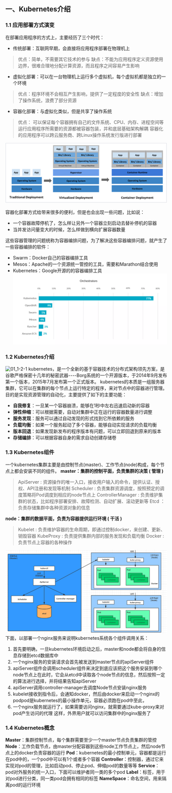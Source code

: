 ## 一、Kubernetes介绍
### 1.1 应用部署方式演变
在部署应用程序的方式上，主要经历了三个时代：
- 传统部署：互联网早期，会直接将应用程序部署在物理机上
> 优点：简单，不需要其它技术的参与
> 缺点：不能为应用程序定义资源使用边界，很难合理地分配计算资源，而且程序之间容易产生影响
- 虚拟化部署：可以在一台物理机上运行多个虚拟机，每个虚拟机都是独立的一个环境
> 优点：程序环境不会相互产生影响，提供了一定程度的安全性
> 缺点：增加了操作系统，浪费了部分资源
- 容器化部署：与虚拟化类似，但是共享了操作系统
> 优点：
> 可以保证每个容器拥有自己的文件系统、CPU、内存、进程空间等
> 运行应用程序所需要的资源都被容器包装，并和底层基础架构解耦
> 容器化的应用程序可以跨云服务商、跨Linux操作系统发行版进行部署

![01_1-1-1](../../image/Kubernetes/01_1-1-1.png)

容器化部署方式给带来很多的便利，但是也会出现一些问题，比如说：
- 一个容器故障停机了，怎么样让另外一个容器立刻启动去替补停机的容器
- 当并发访问量变大的时候，怎么样做到横向扩展容器数量

这些容器管理的问题统称为容器编排问题，为了解决这些容器编排问题，就产生了一些容器编排的软件：
- Swarm：Docker自己的容器编排工具
- Mesos：Apache的一个资源统一管控的工具，需要和Marathon结合使用
- Kubernetes：Google开源的的容器编排工具
![01_1-1-2](../../image/Kubernetes/01_1-1-2.png)

### 1.2 Kubernetes介绍
![01_1-2-1](../image/Kubernetes/01_1-2-1.png)
kubernetes，是一个全新的基于容器技术的分布式架构领先方案，是谷歌严格保密十几年的秘密武器----Borg系统的一个开源版本，于2014年9月发布第一个版本，2015年7月发布第一个正式版本。
kubernetes的本质是一组服务器集群，它可以在集群的每个节点上运行特定的程序，来对节点中的容器进行管理。目的是实现资源管理的自动化，主要提供了如下的主要功能：
- **自我修复**：一旦某一个容器崩溃，能够在1秒中左右迅速启动新的容器
- **弹性伸缩**：可以根据需要，自动对集群中正在运行的容器数量进行调整
- **服务发现**：服务可以通过自动发现的形式找到它所依赖的服务
- **负载均衡**：如果一个服务起动了多个容器，能够自动实现请求的负载均衡
- **版本回退**：如果发现新发布的程序版本有问题，可以立即回退到原来的版本
- **存储编排**：可以根据容器自身的需求自动创建存储卷
### 1.3 Kubernetes组件
一个kubernetes集群主要是由控制节点(master)、工作节点(node)构成，每个节点上都会安装不同的组件。
**master：集群的控制平面，负责集群的决策 ( 管理 )**
>ApiServer : 资源操作的唯一入口，接收用户输入的命令，提供认证、授权、API注册和发现等机制
>Scheduler : 负责集群资源调度，按照预定的调度策略将Pod调度到相应的node节点上
>ControllerManager : 负责维护集群的状态，比如程序部署安排、故障检测、自动扩展、滚动更新等
>Etcd ：负责存储集群中各种资源对象的信息

**node：集群的数据平面，负责为容器提供运行环境 ( 干活 )**
>Kubelet : 负责维护容器的生命周期，即通过控制docker，来创建、更新、销毁容器
>KubeProxy : 负责提供集群内部的服务发现和负载均衡
>Docker : 负责节点上容器的各种操作

![01_1-2-2](../../image/Kubernetes/01_1-2-2.png)
下面，以部署一个nginx服务来说明kubernetes系统各个组件调用关系：
1. 首先要明确，一旦kubernetes环境启动之后，master和node都会将自身的信息存储到etcd数据库中
2. 一个nginx服务的安装请求会首先被发送到master节点的apiServer组件
3. apiServer组件会调用scheduler组件来决定到底应该把这个服务安装到哪个node节点上在此时，它会从etcd中读取各个node节点的信息，然后按照一定的算法进行选择，并将结果告知apiServer
4. apiServer调用controller-manager去调度Node节点安装nginx服务
5. kubelet接收到指令后，会通知docker，然后由docker来启动一个nginx的podpod是kubernetes的最小操作单元，容器必须跑在pod中至此，
6. 一个nginx服务就运行了，如果需要访问nginx，就需要通过kube-proxy来对pod产生访问的代理
这样，外界用户就可以访问集群中的nginx服务了
### 1.4 Kubernetes概念
**Master**：集群控制节点，每个集群需要至少一个master节点负责集群的管控
**Node**：工作负载节点，由master分配容器到这些node工作节点上，然后node节点上的docker负责容器的运行
**Pod**：kubernetes的最小控制单元，容器都是运行在pod中的，一个pod中可以有1个或者多个容器
**Controller**：控制器，通过它来实现对pod的管理，比如启动pod、停止pod、伸缩pod的数量等等
**Service**：pod对外服务的统一入口，下面可以维护者同一类的多个pod
**Label**：标签，用于对pod进行分类，同一类pod会拥有相同的标签
**NameSpace**：命名空间，用来隔离pod的运行环境
